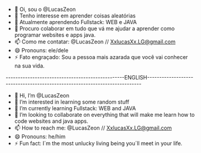 - 👋 Oi, sou o @LucasZeon
- 👀 Tenho interesse em aprender coisas aleatórias
- 🌱 Atualmente aprendendo Fullstack: WEB e JAVA
- 💞️ Procuro colaborar em tudo que vá me ajudar a aprender como programar websites e apps java.
- 📫 Como me contatar: @LucasZeon // XxlucasXx.LG@gmail.com
- 😄 Pronouns: ele/dele
- ⚡ Fato engraçado: Sou a pessoa mais azarada que você vai conhecer na sua vida.

-------------------------------------------------ENGLISH---------------------------------------------------------------------------

- 👋 Hi, I’m @LucasZeon
- 👀 I’m interested in learning some random stuff
- 🌱 I’m currently learning Fullstack: WEB and JAVA
- 💞️ I’m looking to collaborate on everything that will make me learn how to code websites and java apps.
- 📫 How to reach me: @LucasZeon // XxlucasXx.LG@gmail.com
- 😄 Pronouns: he/him
- ⚡ Fun fact: I´m the most unlucky living being you´ll meet in your life.
